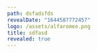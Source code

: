 ```yaml
---
path: dsfadsfds
revealDate: "1644587772457"
logo: /assets/alfaromeo.png
title: sdfasd
revealed: true
---
```

